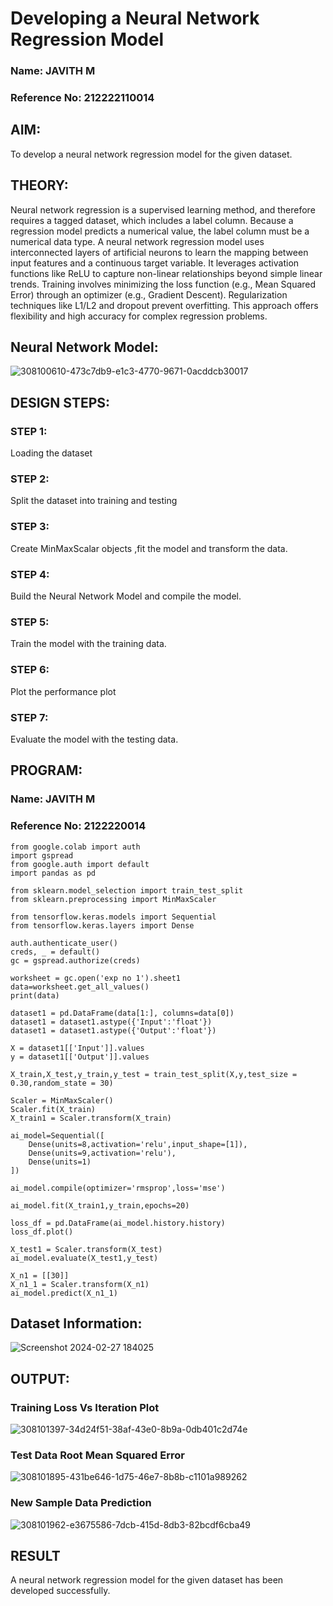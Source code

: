 # Developing a Neural Network Regression Model
### Name: JAVITH M 
### Reference No: 212222110014
## AIM:
To develop a neural network regression model for the given dataset.

## THEORY:
Neural network regression is a supervised learning method, and therefore requires a tagged dataset, which includes a label column. Because a regression model predicts a numerical value, the label column must be a numerical data type. A neural network regression model uses interconnected layers of artificial neurons to learn the mapping between input features and a continuous target variable. It leverages activation functions like ReLU to capture non-linear relationships beyond simple linear trends. Training involves minimizing the loss function (e.g., Mean Squared Error) through an optimizer (e.g., Gradient Descent). Regularization techniques like L1/L2 and dropout prevent overfitting. This approach offers flexibility and high accuracy for complex regression problems.

## Neural Network Model:
![308100610-473c7db9-e1c3-4770-9671-0acddcb30017](https://github.com/Afsarjumail/basic-nn-model/assets/118343395/ae7ed9fe-b1d6-4e08-b979-d2b74dc9b28a)


## DESIGN STEPS:

### STEP 1:
Loading the dataset
### STEP 2:
Split the dataset into training and testing
### STEP 3:
Create MinMaxScalar objects ,fit the model and transform the data.
### STEP 4:
Build the Neural Network Model and compile the model.
### STEP 5:
Train the model with the training data.
### STEP 6:
Plot the performance plot
### STEP 7:
Evaluate the model with the testing data.

## PROGRAM:
### Name: JAVITH M
### Reference No: 2122220014
```
from google.colab import auth
import gspread
from google.auth import default
import pandas as pd

from sklearn.model_selection import train_test_split
from sklearn.preprocessing import MinMaxScaler

from tensorflow.keras.models import Sequential
from tensorflow.keras.layers import Dense

auth.authenticate_user()
creds, _ = default()
gc = gspread.authorize(creds)

worksheet = gc.open('exp no 1').sheet1
data=worksheet.get_all_values()
print(data)

dataset1 = pd.DataFrame(data[1:], columns=data[0])
dataset1 = dataset1.astype({'Input':'float'})
dataset1 = dataset1.astype({'Output':'float'})

X = dataset1[['Input']].values
y = dataset1[['Output']].values

X_train,X_test,y_train,y_test = train_test_split(X,y,test_size = 0.30,random_state = 30)

Scaler = MinMaxScaler()
Scaler.fit(X_train)
X_train1 = Scaler.transform(X_train)

ai_model=Sequential([
    Dense(units=8,activation='relu',input_shape=[1]),
    Dense(units=9,activation='relu'),
    Dense(units=1)
])

ai_model.compile(optimizer='rmsprop',loss='mse')

ai_model.fit(X_train1,y_train,epochs=20)

loss_df = pd.DataFrame(ai_model.history.history)
loss_df.plot()

X_test1 = Scaler.transform(X_test)
ai_model.evaluate(X_test1,y_test)

X_n1 = [[30]]
X_n1_1 = Scaler.transform(X_n1)
ai_model.predict(X_n1_1)
```
## Dataset Information:
![Screenshot 2024-02-27 184025](https://github.com/Afsarjumail/basic-nn-model/assets/118343395/0346746b-39f7-446e-8312-b4a4a0650e93)

## OUTPUT:
### Training Loss Vs Iteration Plot
![308101397-34d24f51-38af-43e0-8b9a-0db401c2d74e](https://github.com/Afsarjumail/basic-nn-model/assets/118343395/8d745483-0249-4e1b-be94-faf2d0c64829)

### Test Data Root Mean Squared Error
![308101895-431be646-1d75-46e7-8b8b-c1101a989262](https://github.com/Afsarjumail/basic-nn-model/assets/118343395/713fa324-643f-465d-8c40-056bac9c6380)

### New Sample Data Prediction
![308101962-e3675586-7dcb-415d-8db3-82bcdf6cba49](https://github.com/Afsarjumail/basic-nn-model/assets/118343395/7ac908b2-22f7-4a3f-97ee-736b12aea385)

## RESULT
A neural network regression model for the given dataset has been developed successfully.
